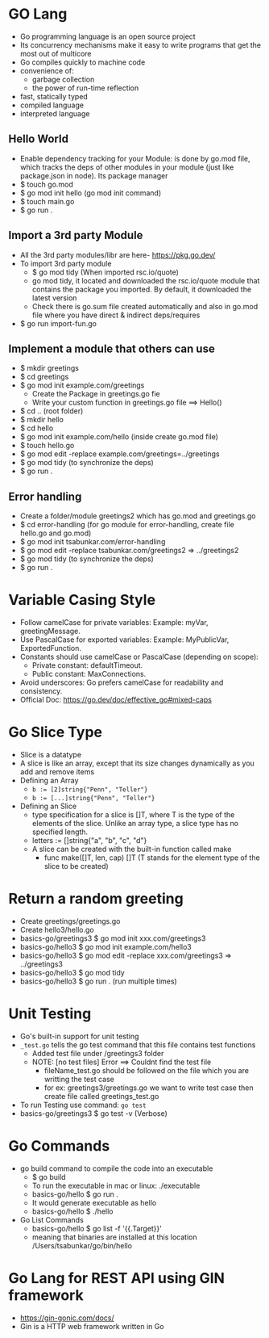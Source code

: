 # GO Lang

- Go programming language is an open source project
- Its concurrency mechanisms make it easy to write programs that get the most out of multicore
- Go compiles quickly to machine code
- convenience of:
  - garbage collection
  - the power of run-time reflection
- fast, statically typed
- compiled language
- interpreted language

## Hello World

- Enable dependency tracking for your Module: is done by go.mod file, which tracks the deps of other modules in your module (just like package.json in node). Its package manager
- \$ touch go.mod
- \$ go mod init hello (go mod init command)
- \$ touch main.go
- \$ go run .

## Import a 3rd party Module

- All the 3rd party modules/libr are here- https://pkg.go.dev/
- To import 3rd party module
  - \$ go mod tidy (When imported rsc.io/quote)
  - go mod tidy, it located and downloaded the rsc.io/quote module that contains the package you imported. By default, it downloaded the latest version
  - Check there is go.sum file created automatically and also in go.mod file where you have direct & indirect deps/requires
- \$ go run import-fun.go

## Implement a module that others can use

- \$ mkdir greetings
- \$ cd greetings
- \$ go mod init example.com/greetings
  - Create the Package in greetings.go fie
  - Write your custom function in greetings.go file ==> Hello()
- \$ cd .. (root folder)
- \$ mkdir hello
- \$ cd hello
- \$ go mod init example.com/hello (inside create go.mod file)
- \$ touch hello.go
- \$ go mod edit -replace example.com/greetings=../greetings
- \$ go mod tidy (to synchronize the deps)
- \$ go run .

## Error handling

- Create a folder/module greetings2 which has go.mod and greetings.go
- \$ cd error-handling (for go module for error-handling, create file hello.go and go.mod)
- \$ go mod init tsabunkar.com/error-handling
- \$ go mod edit -replace tsabunkar.com/greetings2 => ../greetings2
- \$ go mod tidy (to synchronize the deps)
- \$ go run .

# Variable Casing Style

- Follow camelCase for private variables: Example: myVar, greetingMessage.
- Use PascalCase for exported variables: Example: MyPublicVar, ExportedFunction.
- Constants should use camelCase or PascalCase (depending on scope):
  - Private constant: defaultTimeout.
  - Public constant: MaxConnections.
- Avoid underscores: Go prefers camelCase for readability and consistency.
- Official Doc: https://go.dev/doc/effective_go#mixed-caps

# Go Slice Type

- Slice is a datatype
- A slice is like an array, except that its size changes dynamically as you add and remove items
- Defining an Array
  - `b := [2]string{"Penn", "Teller"}`
  - `b := [...]string{"Penn", "Teller"}`
- Defining an Slice
  - type specification for a slice is []T, where T is the type of the elements of the slice. Unlike an array type, a slice type has no specified length.
  - letters := []string{"a", "b", "c", "d"}
  - A slice can be created with the built-in function called make
    - func make([]T, len, cap) []T (T stands for the element type of the slice to be created)

# Return a random greeting

- Create greetings/greetings.go
- Create hello3/hello.go
- basics-go/greetings3 \$ go mod init xxx.com/greetings3
- basics-go/hello3 \$ go mod init example.com/hello3
- basics-go/hello3 \$ go mod edit -replace xxx.com/greetings3 => ../greetings3
- basics-go/hello3 \$ go mod tidy
- basics-go/hello3 \$ go run . (run multiple times)

# Unit Testing

- Go's built-in support for unit testing
- `_test.go` tells the go test command that this file contains test functions
  - Added test file under /greetings3 folder
  - NOTE: [no test files] Error ==> Couldnt find the test file
    - fileName_test.go should be followed on the file which you are writting the test case
    - for ex: greetings3/greetings.go we want to write test case then create file called greetings_test.go
- To run Testing use command: `go test`
- basics-go/greetings3 \$ go test -v (Verbose)

# Go Commands

- go build command to compile the code into an executable
  - \$ go build
  - To run the executable in mac or linux: ./executable
  - basics-go/hello \$ go run .
  - It would generate executable as hello
  - basics-go/hello \$ ./hello
- Go List Commands
  - basics-go/hello \$ go list -f '{{.Target}}'
  - meaning that binaries are installed at this location /Users/tsabunkar/go/bin/hello

# Go Lang for REST API using GIN framework

- https://gin-gonic.com/docs/
- Gin is a HTTP web framework written in Go
